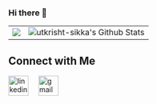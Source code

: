 ### Hi there 👋

<!--
**tanyagupta1/tanyagupta1** is a ✨ _special_ ✨ repository because its `README.md` (this file) appears on your GitHub profile.

Here are some ideas to get you started:

- 🔭 I’m currently working on ...
- 🌱 I’m currently learning ...
- 👯 I’m looking to collaborate on ...
- 🤔 I’m looking for help with ...
- 💬 Ask me about ...
- 📫 How to reach me: ...
- 😄 Pronouns: ...
- ⚡ Fun fact: ...
-->

<table style="width:100%">
  <tr>
    <td>
      <img align="center" src="https://github-readme-streak-stats.herokuapp.com/?user=utkrisht-sikka&count_private=true&hide_border=true" />
    </td>
    <td>
      <img alt="utkrisht-sikka's Github Stats" src="https://github-readme-stats.vercel.app/api?username=utkrisht-sikka&show_icons=true&include_all_commits=true&count_private=true&hide_border=true"/>
    </td>
  </tr>
</table>
<h2>Connect with Me</h2>
<p>
    <a href="https://www.linkedin.com/in/utkrisht-sikka-a0aa80189/"><img
            src="https://img.icons8.com/fluency/48/000000/linkedin.png" alt='linkedin'
            height='40' /></a>&nbsp;&nbsp;&nbsp;&nbsp;
    <a href="mailto:utkrisht19215@iiitd.ac.in"><img
            src="https://img.icons8.com/color/48/000000/gmail-new.png" alt='gmail'
            height='40'></a>&nbsp;&nbsp;&nbsp;&nbsp;
</p>
